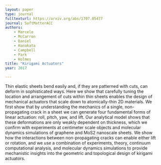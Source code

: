 ```yaml
---
layout: paper
type: journal
fulltexturl: https://arxiv.org/abs/1707.05477
journal: SoftMatterACC
authors:
    - Marcelo
    - McCarron
    - Daniel
    - Hanakata
    - Campbell
    - Park
    - Holmes
title: "Kirigami Actuators"
year: 2017

---
```


Thin elastic sheets bend easily and, if they are patterned with cuts, can deform in sophisticated ways. Here we show that carefully tuning the location and arrangement of cuts within thin sheets enables the design of mechanical actuators that scale down to atomically-thin 2D materials. We first show that by understanding the mechanics of a single, non-propagating crack in a sheet we can generate four fundamental forms of linear actuation: roll, pitch, yaw, and lift. Our analytical model shows that these deformations are only weakly dependent on thickness, which we confirm with experiments at centimeter scale objects and molecular dynamics simulations of graphene and MoS2 nanoscale sheets. We show how the interactions between non-propagating cracks can enable either lift or rotation, and we use a combination of experiments, theory, continuum computational analysis, and molecular dynamics simulations to provide mechanistic insights into the geometric and topological design of kirigami actuators.
